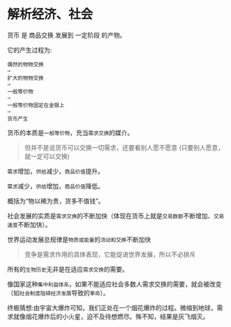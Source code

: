 # 解析经济、社会

货币 是 商品交换 发展到 一定阶段 的产物。

它的产生过程为:

```text
偶然的物物交换
⇒
扩大的物物交换
⇒
一般等价物
⇒
一般等价物固定在金银上
⇒
货币产生
```

货币的本质是`一般等价物`，充当`需求交换`的媒介。

> 但并不是说货币可以交换一切需求，还要看别人愿不愿意 \(只要别人愿意，就一定可以交换\)

`需求`增加，`供给`减少，`商品价值`提升。

`需求`减少，`供给`增加，`商品价值`降低。

概括为“物以稀为贵，货多不值钱”。

社会发展的实质是`需求交换`的不断加快（体现在货币上就是`交易数额`不断增加、`交易速度`不断加快）。

世界运动发展总规律是`物质或能量`的`流动和交换`不断加快

> 竞争是需求作用的具体表现，它能促进世界发展，所以不必排斥

所有的`生物历史`无非是在适应`需求交换`的需要。

像国家这种`集中利益体系`，如果不能适应社会多数人需求交换的需要，就会被改变（如`社会制度阻碍经济发展`导致的`革命`）。

终极猜想:由宇宙大爆炸可知，我们正处在一个烟花爆炸的过程。微缩到地球，需求就像烟花爆炸后的小火星，迫不及待想燃尽。殊不知，结果是灰飞烟灭。

